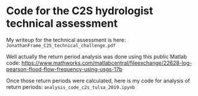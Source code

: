 # Code for the C2S hydrologist technical assessment

My writeup for the technical assessment is here: `JonathanFrame_C2S_technical_challenge.pdf`

Well actually the return period analysis was done using this public Matlab code: https://www.mathworks.com/matlabcentral/fileexchange/22628-log-pearson-flood-flow-frequency-using-usgs-17b

Once those return periods were calculated, here is my code for analysis of return periods: `analysis_code_c2s_tulsa_2019.ipynb`
